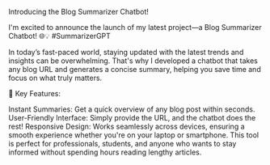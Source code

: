 Introducing the Blog Summarizer Chatbot!

I'm excited to announce the launch of my latest project—a Blog Summarizer Chatbot! 🌐💡 #SummarizerGPT

In today’s fast-paced world, staying updated with the latest trends and insights can be overwhelming. That's why I developed a chatbot that takes any blog URL and generates a concise summary, helping you save time and focus on what truly matters.

💼 Key Features:

Instant Summaries: Get a quick overview of any blog post within seconds.
User-Friendly Interface: Simply provide the URL, and the chatbot does the rest!
Responsive Design: Works seamlessly across devices, ensuring a smooth experience whether you're on your laptop or smartphone.
This tool is perfect for professionals, students, and anyone who wants to stay informed without spending hours reading lengthy articles.
